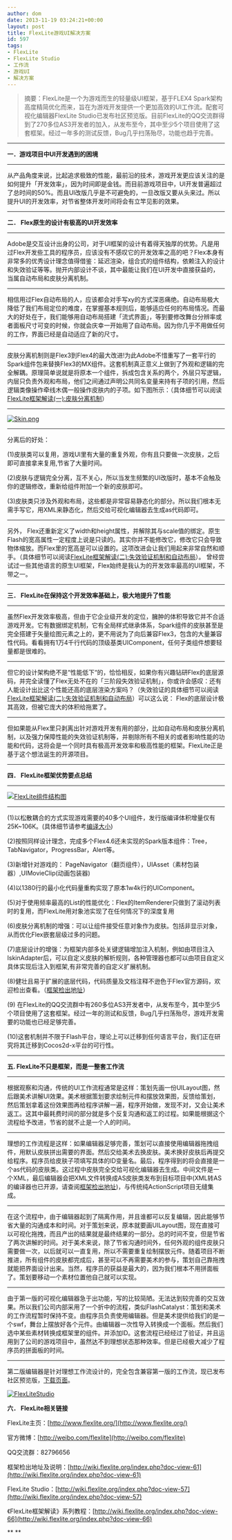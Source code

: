 ```yaml
---
author: dom
date: 2013-11-19 03:24:21+00:00
layout: post
title: FlexLite游戏UI解决方案
id: 597
tags:
- FlexLite
- FlexLite Studio
- 工作流
- 游戏UI
- 解决方案
---
```


<blockquote>摘要：FlexLite是一个为游戏而生的轻量级UI框架，基于FLEX4 Spark架构高度精简优化而来，旨在为游戏开发提供一个更加高效的UI工作流。配套可视化编辑器FlexLite Studio已发布社区预览版。目前FlexLite的QQ交流群得到了270多位AS3开发者的加入，从发布至今，其中至少5个项目使用了这套框架。经过一年多的测试反馈，Bug几乎扫荡殆尽，功能也趋于完善。</blockquote>




****
**一．游戏项目中UI开发遇到的困境**
****
从产品角度来说，比起追求极致的性能，最前沿的技术，游戏开发更应该关注的是如何提升「开发效率」，因为时间即是金钱。而目前游戏项目中，UI开发普遍超过了总时间的50%。而且UI改版几乎是不可避免的，一旦改版又要从头来过。所以提升UI的开发效率，对节省整体开发时间将会有立竿见影的效果。
****
**二． Flex原生的设计有极高的UI开发效率**
****
Adobe是交互设计出身的公司，对于UI框架的设计有着得天独厚的优势。凡是用过Flex开发些工具的程序员，应该没有不感叹它的开发效率之高的吧？Flex本身有非常多的优秀设计理念值得借鉴：延迟渲染，组合式的组件结构，依赖注入的设计和失效验证等等。抛开内部设计不谈，其中最能让我们在UI开发中直接获益的，当属自动布局和皮肤分离机制。
****
相信用过Flex自动布局的人，应该都会对手写xy的方式深恶痛绝。自动布局极大降低了我们布局定位的难度，在掌握基本规则后，能够适应任何的布局情况。而最大的好处在于，我们能够用自动布局搭建「流式界面」，等到要修改舞台分辨率或者面板尺寸可变的时候，你就会庆幸一开始用了自动布局。因为你几乎不用做任何的工作，界面已经是自动适应了新的尺寸。
****
皮肤分离机制则是Flex3到Flex4的最大改进!为此Adobe不惜重写了一套平行的Spark组件包来替换Flex3的MX组件。这套机制真正意义上做到了外观和逻辑的完全解耦。原理简单说就是将原本一个组件，拆成包含关系的两个，外层只写逻辑，内层只负责外观和布局，他们之间通过声明公共同名变量来持有子项的引用，然后逻辑类像操作牵线木偶一般操作皮肤内的子项。如下图所示：（具体细节可以阅读[FlexLite框架解读(一):皮肤分离机制](http://blog.domlib.com/articles/407.html)）
****
[![Skin.png](/uploads/2012/01/Skin.png)](/uploads/2012/01/Skin.png)
****
分离后的好处：




(1)皮肤类可以复用，游戏UI里有大量的重复外观，你有且只要做一次皮肤，之后即可直接拿来复用,节省了大量时间。




(2)皮肤与逻辑完全分离，互不关心，所以当发生频繁的UI改版时，基本不会触及你的逻辑修改，重新给组件附加一个新的皮肤即可。




(3)皮肤类只涉及外观和布局，这些都是非常容易静态化的部分。所以我们根本无需手写它，用XML来静态化，然后交给可视化编辑器去生成as代码即可。




****
另外， Flex还重新定义了width和height属性，并解除其与scale值的绑定。原生Flash的宽高属性一定程度上说是只读的。其实你并不能修改它，修改它只会导致物体缩放。而Flex里的宽高是可以设置的。这项改进会让我们用起来非常自然和顺手。（具体细节可以阅读[FlexLite框架解读(二):失效验证机制和自动布局](http://blog.domlib.com/articles/417.html)）。 曾经尝试过一些其他语言的原生UI框架，Flex始终是我认为的开发效率最高的UI框架，不带之一。
****
**三． FlexLite在保持这个开发效率基础上，极大地提升了性能**
****
虽然Flex开发效率极高，但由于它企业级开发的定位，臃肿的体积导致它并不合适游戏开发。它有数据绑定机制，它有全局样式继承体系，Spark组件的皮肤甚至是完全搭建于矢量绘图元素之上的，更不用说为了向后兼容Flex3，包含的大量兼容性代码。看看拥有1万4千行代码的顶级基类UIComponent，任何子类组件想要轻量都是很难的。
****
但它的设计架构绝不是“性能低下“的，恰恰相反，如果你有兴趣钻研Flex的底层源码，并完全读懂了Flex无处不在的「三阶段失效验证机制」，你或许会感叹：还有人能设计出比这个性能还高的底层渲染方案吗？（失效验证的具体细节可以阅读[FlexLite框架解读(二):失效验证机制和自动布局](http://blog.domlib.com/articles/417.html)）可以这么说： Flex的底层设计极其高效，但被它庞大的体积给拖累了。
****
但如果能从Flex里只剥离出针对游戏开发有用的部分，比如自动布局和皮肤分离机制，以及强力保障性能的失效验证机制等，并剔除所有不相关的或者影响性能的功能和代码，这将会是一个同时具有极高开发效率和极高性能的框架。FlexLite正是基于这个想法诞生的开源项目。
****




**四． FlexLite框架优势要点总结**
****
[![FlexLite组件结构图](/uploads/2013/11/FlexLite组件结构图-300x230.png)](/uploads/2013/11/FlexLite组件结构图.png)
****
(1)以松散耦合的方式实现游戏需要的40多个UI组件，发行版编译体积增量仅有25K~106K。(具体细节请参考[编译大小](http://wiki.flexlite.org/index.php?doc-view-67))




(2)按照同样设计理念，完成多个Flex4.6还未实现的Spark版本组件：Tree，TabNavigator，ProgressBar，Alert等。




(3)新增针对游戏的： PageNavigator（翻页组件），UIAsset（素材包装器）,UIMovieClip(动画包装器)




(4)以1380行的最小化代码量重构实现了原本1w4k行的UIComponent。




(5)对于使用频率最高的List的性能优化：Flex的ItemRenderer只做到了滚动列表时的复用，而FlexLite用对象池实现了在任何情况下的深度复用




(6)皮肤分离机制的增强：可以让组件接受任意对象作为皮肤。包括非显示对象，从而优化Flex嵌套层级过多的问题。




(7)底层设计的增强：为框架内部多处关键逻辑增加注入机制，例如由项目注入IskinAdapter后，可以自定义皮肤的解析规则，各种管理器也都可以由项目自定义具体实现后注入到框架,有非常完善的自定义扩展机制。




(8)健壮且易于扩展的底层代码，代码质量及文档注释不逊色于Flex官方源码，欢迎检出查看。（[框架检出地址](http://wiki.flexlite.org/index.php?doc-view-61)）




(9) 在FlexLite的QQ交流群中有260多位AS3开发者中，从发布至今，其中至少5个项目使用了这套框架。经过一年的测试和反馈，Bug几乎扫荡殆尽，游戏开发需要的功能也已经足够完善。




(10)这套机制并不限于Flash平台，理论上可以迁移到任何语言平台，我们正在研究将其迁移到Cocos2d-x平台的可行性。
****
**五. FlexLite不只是框架，而是一整套工作流**
****
根据观察和沟通，传统的UI工作流程通常是这样：策划先画一份UILayout图，然后跟美术讲解UI效果。美术根据策划要求绘制元件和摆放效果图，反馈给策划，然后策划拿着这份效果图再给程序讲解一遍，程序开始做，发现不对，又会让美术返工。这其中最耗费时间的部分就是多个反复沟通和返工的过程。如果能根据这个流程给予改进，节省的就不止是一个人的时间。
****
理想的工作流程是这样：如果编辑器足够完善，策划可以直接使用编辑器拖拽组件，用默认皮肤拼出需要的界面。然后交给美术去换皮肤。美术换好皮肤后再提交给程序。程序员给皮肤子项填写具体的ID变量名。最后，程序得到的将会直接是一个as代码的皮肤类。这过程中皮肤完全交给可视化编辑器去生成。中间文件是一个XML，最后编辑器会把XML文件转换成AS皮肤类发布到目标项目中(XML转AS的编译器也已开源，请查阅[框架检出地址](http://wiki.flexlite.org/index.php?doc-view-61))，与传统纯ActionScript项目无缝集成。
****
在这个流程中，由于编辑器起到了隔离作用，并且谁都可以反复编辑，因此能够节省大量的沟通成本和时间。对于策划来说，原本就要画UILayout图，现在直接可以可视化拖拽，而且产出的结果就是最终结果的一部分。总的时间不变，但是节省了两次讲解的时间。对于美术来说，除了节省沟通时间外，任何外观的组件皮肤只需要做一次，以后就可以一直复用，所以不需要重复绘制摆放元件。随着项目不断推进，所有组件的皮肤都完成后，甚至可以不再需要美术的参与，策划自己靠拖拽就能把界面设计出来。当然，程序员的获益是最大的，因为我们根本不用拼面板了。策划要移动一个素材位置他自己就可以实现。
****
由于第一版的可视化编辑器急于出功能，写的比较简陋。无法达到较完善的交互效果。所以我们公司内部采用了一个折中的流程，类似FlashCatalyst：策划和美术的工作流程暂时保持不变。由程序员负责使用编辑器。但是美术提供给我们的是一个swf，舞台上摆放好各个元件。由编辑器一次性导入转换成一个面板。然后我们选中某些素材转换成框架里的组件。并添加ID。这套流程已经经过了验证，并且运用到了公司的游戏项目中，虽然达不到理想状态那种效率。但是已经极大减少了程序员的拼面板的时间。
****
第二版编辑器是针对理想工作流设计的，完全包含兼容第一版的工作流，现已发布社区预览版，[下载页面](http://wiki.flexlite.org/index.php?doc-view-57)。




[![FlexLiteStudio](/uploads/2013/11/FlexLiteStudio-300x174.png)](/uploads/2013/11/FlexLiteStudio.png)




  
**六． FlexLite相关链接**




FlexLite主页：[http://www.flexlite.org/](http://www.flexlite.org/)




官方微博：[http://weibo.com/flexlite](http://weibo.com/flexlite)




QQ交流群：82796656




框架检出地址及说明：[http://wiki.flexlite.org/index.php?doc-view-61](http://wiki.flexlite.org/index.php?doc-view-61)




FlexLite Studio：[http://wiki.flexlite.org/index.php?doc-view-57](http://wiki.flexlite.org/index.php?doc-view-57)




《FlexLite框架解读》系列教程：[http://wiki.flexlite.org/index.php?doc-view-66](http://wiki.flexlite.org/index.php?doc-view-66)




** **
